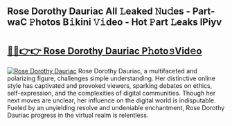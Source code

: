 ## Rose Dorothy Dauriac All 𝙻eaked 𝙽u𝚍es - Part-waC 𝙿hotos B𝚒kini 𝚅𝚒deo - Hot 𝙿art 𝙻eaks lPiyv

# <h2><a href="http://ld7e97.urlbe.top/?page=Rose+Dorothy+Dauriac">🔗🔗👉👉 Rose Dorothy Dauriac P𝚑oto𝚜Vid𝚎o</a></h2>

[![Rose Dorothy Dauriac](https://i.imgur.com/eBuTRDB.gif)](http://ld7e97.urlbe.top/?page=Rose+Dorothy+Dauriac)
Rose Dorothy Dauriac, a multifaceted and polarizing figure, challenges simple understanding. Her distinctive online style has captivated and provoked viewers, sparking debates on ethics, self-expression, and the complexities of digital communities. Though her next moves are unclear, her influence on the digital world is indisputable. Fueled by an unyielding resolve and undeniable enchantment, Rose Dorothy Dauriac progress in the virtual realm is relentless.

